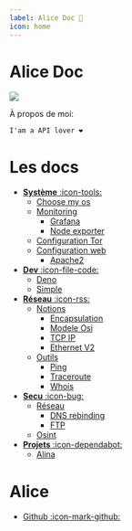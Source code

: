 ```yaml
---
label: Alice Doc 🎐
icon: home
---
```

# Alice Doc

![](https://avatars.githubusercontent.com/u/38856824?v=4)

À propos de moi: 
```
I'am a API lover ❤️
```

# Les docs
- [**Système** :icon-tools:]()
    - [Choose my os](/Systeme/os)
    - [Monitoring](/Systeme/monitoring)
        - [Grafana](/Systeme/monitoring/grafana)
        - [Node exporter](/Systeme/monitoring/node_exporter)
    - [Configuration Tor](/Systeme/tor/)
    - [Configuration web](/Systeme/web/)
        - [Apache2](/Systeme/web/apache/)
- [**Dev** :icon-file-code:]()
    - [Deno](/Dev/deno)
    - [Simple](/Dev/Simple)
- [**Réseau** :icon-rss:](/Systeme/reseau)
    - [Notions](/Systeme/Reseau/general)
        - [Encapsulation](/Systeme/Reseau/general/encapsulation)
        - [Modele Osi](/Systeme/Reseau/general/modele-osi)
        - [TCP IP](/Systeme/Reseau/general/tcp-ip)
        - [Ethernet V2](/Systeme/Reseau/general/trame-v2)
    - [Outils](/Systeme/Reseau/outils)
        - [Ping](/Systeme/Reseau/outils/ping)
        - [Traceroute](/Systeme/Reseau/outils/traceroute)
        - [Whois](/Systeme/Reseau/outils/whois)
- [**Secu** :icon-bug:]()
    - [Réseau](/CyberSecu/Reseau/)
        - [DNS rebinding](/CyberSecu/Reseau/dns-rebinding)
        - [FTP](/CyberSecu/Reseau/ftp)
    - [Osint](/CyberSecu/Osint)
- [**Projets** :icon-dependabot:]()
    - [Alina](/Projets/Alina)


# Alice
- [Github :icon-mark-github:](https://github.com/Sn0wAlice)